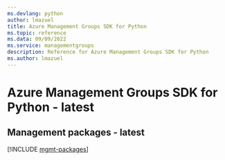 ```yaml
---
ms.devlang: python
author: lmazuel
title: Azure Management Groups SDK for Python
ms.topic: reference
ms.data: 09/09/2022
ms.service: managementgroups
description: Reference for Azure Management Groups SDK for Python
ms.author: lmazuel
---
```

# Azure Management Groups SDK for Python - latest

## Management packages - latest
[!INCLUDE [mgmt-packages](management-groups-mgmt-index.md)]